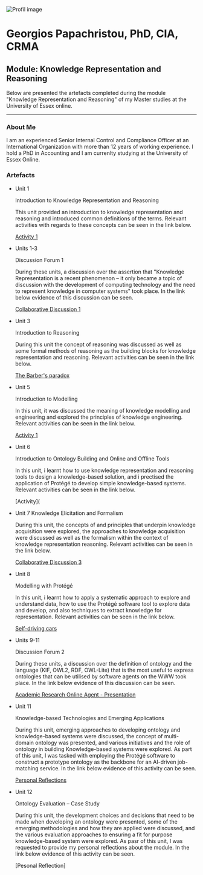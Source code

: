 ![Profil image](https://github.com/user-attachments/assets/9a96146c-3341-4200-9e11-3eee837d02ab)

# Georgios Papachristou, PhD, CIA, CRMA       

## Module: Knowledge Representation and Reasoning
   
   Below are presented the artefacts completed during the module "Knowledge Representation and Reasoning" of my Master studies at the University of Essex online.

---

### About Me

I am an experienced Senior Internal Control and Compliance Officer at an International Organization with more than 12 years of working experience. I hold a PhD in Accounting and I am currenlty studying at the University of Essex Online.

### Artefacts

*   Unit 1

    Introduction to Knowledge Representation and Reasoning

    This unit provided an introduction to knowledge representation and reasoning and introduced common definitions of the terms. Relevant activities with regards to these concepts can be seen in the link below.

    [Activity 1](https://github.com/GeorgiosPapachristou/Knowledge_Representation_and_Reasoning/blob/main/Formative%20Activity_Unit%201.pdf)
    
*   Units 1-3

    Discussion Forum 1

    During these units, a discussion over the assertion that "Knowledge Representation is a recent phenomenon – it only became a topic of discussion with the development of computing technology and the need to represent knowledge in computer systems" took place. In the link below evidence of this discussion can be seen.

    [Collaborative Discussion 1](https://github.com/GeorgiosPapachristou/Knowledge_Representation_and_Reasoning/blob/main/Discussion%20Forum%201.pdf)
  
*   Unit 3

    Introduction to Reasoning

    During this unit the concept of reasoning was discussed as well as some formal methods of reasoning as the building blocks for knowledge representation and reasoning. Relevant activities can be seen in the link below.

    [The Barber's paradox](https://github.com/GeorgiosPapachristou/Knowledge_Representation_and_Reasoning/blob/main/The%20Barber's%20paradox.pdf)
  
*   Unit 5
  
    Introduction to Modelling

    In this unit, it was discussed the meaning of knowledge modelling and engineering and explored the principles of knowledge engineering. Relevant activities can be seen in the link below.

    [Activity 1](https://github.com/GeorgiosPapachristou/Knowledge_Representation_and_Reasoning/blob/main/Unit%205_%20Activity%201.pdf)

*   Unit 6

    Introduction to Ontology Building and Online and Offline Tools
  
    In this unit, i learnt how to use knowledge representation and reasoning tools to design a knowledge-based solution, and i prectised the application of Protégé to develop simple knowledge-based systems. Relevant activities can be seen in the link below.

    [Activity](
  
*   Unit 7 Knowledge Elicitation and Formalism
  
    During this unit, the concepts of and principles that underpin knowledge acquisition were explored, the approaches to knowledge acquisition were discussed as well as the formalism within the context of knowledge representation reasoning. Relevant activities can be seen in the link below.

    [Collaborative Discussion 3](https://github.com/GeorgiosPapachristou/Intelligent_Agents/blob/91788b31796334f1895f33000950666a3c89bfe8/Discussion%20Forum%203.pdf)
  
*   Unit 8
  
    Modelling with Protégé

    In this unit, i learnt how to apply a systematic approach to explore and understand data, how to use the Protégé software tool to explore data and develop, and also techniques to extract knowledge for representation. Relevant activities can be seen in the link below.

    [Self-driving cars](https://github.com/GeorgiosPapachristou/Intelligent_Agents/blob/main/Deep%20Learning%20application%20review.pdf)
  
*   Units 9-11

    Discussion Forum 2

    During these units, a discussion over the definition of ontology and the language (KIF, OWL2, RDF, OWL-Lite) that is the most useful to express ontologies that can be utilised by software agents on the WWW took place. In the link below evidence of this discussion can be seen.

    [Academic Research Online Agent - Presentation](https://github.com/GeorgiosPapachristou/Intelligent_Agents/blob/main/Assignment%2011.pdf)

*   Unit 11
  
    Knowledge-based Technologies and Emerging Applications

    During this unit, emerging approaches to developing ontology and knowledge-based systems were discussed, the concept of multi-domain ontology was presented, and various initiatives and the role of ontology in building Knowledge-based systems were explored. As part of this unit, I was tasked with employing the Protégé software to construct a prototype ontology as the backbone for an AI-driven job-matching service. In the link below evidence of this activity can be seen.
      
    [Personal Reflections](https://github.com/GeorgiosPapachristou/Intelligent_Agents/blob/91788b31796334f1895f33000950666a3c89bfe8/Reflective%20essay.pdf)

*   Unit 12

    Ontology Evaluation – Case Study

    During this unit, the development choices and decisions that need to be made when developing an ontology were presented, some of the emerging methodologies and how they are applied were discussed, and the various evaluation approaches to ensuring a fit for purpose knowledge-based system were explored. As pasr of this unit, I was requested to provide my personal reflections about the module. In the link below evidence of this activity can be seen.

    [Pesonal Reflection]
